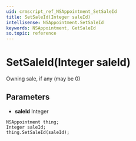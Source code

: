 ```yaml
---
uid: crmscript_ref_NSAppointment_SetSaleId
title: SetSaleId(Integer saleId)
intellisense: NSAppointment.SetSaleId
keywords: NSAppointment, GetSaleId
so.topic: reference
---
```


# SetSaleId(Integer saleId)

Owning sale, if any (may be 0)

## Parameters

* **saleId** Integer

```crmscript
NSAppointment thing;
Integer saleId;
thing.SetSaleId(saleId);
```

